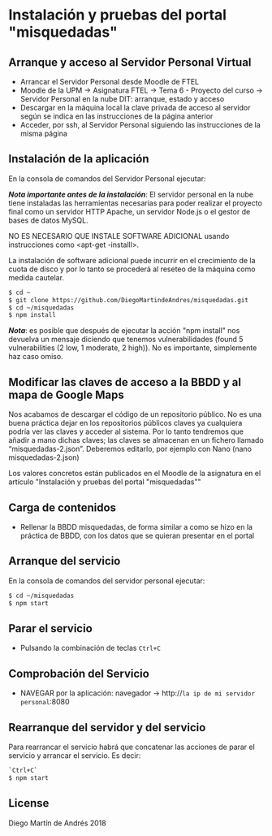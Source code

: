
# Instalación y pruebas del portal "misquedadas"

## Arranque y acceso al Servidor Personal Virtual

* Arrancar el Servidor Personal desde Moodle de FTEL
* Moodle de la UPM -> Asignatura FTEL -> Tema 6 - Proyecto del curso -> Servidor Personal en la nube DIT: arranque, estado y acceso
* Descargar en la máquina local la clave privada de acceso al servidor según se indica en las instrucciones de la página  anterior
* Acceder, por ssh, al Servidor Personal siguiendo las instrucciones de la misma página

## Instalación de la aplicación
En la consola de comandos del Servidor Personal ejecutar:

***Nota importante antes de la instalación***: El servidor personal en la nube tiene instaladas las herramientas necesarias para poder realizar el proyecto final  como un servidor HTTP Apache, un servidor Node.js o el gestor de bases de datos MySQL.

NO ES NECESARIO QUE INSTALE SOFTWARE ADICIONAL usando instrucciones como <apt-get -installl>.

La instalación de software adicional puede incurrir en el crecimiento de la cuota de disco y por lo tanto se procederá al reseteo de la máquina como medida cautelar.

```sh
$ cd ~
$ git clone https://github.com/DiegoMartindeAndres/misquedadas.git
$ cd ~/misquedadas
$ npm install
```
***Nota***: es posible que después de ejecutar la acción "npm install" nos devuelva un mensaje diciendo que tenemos vulnerabilidades (found 5 vulnerabilities (2 low, 1 moderate, 2 high)). No es importante, simplemente haz caso omiso.

## Modificar las claves de acceso a la BBDD y al mapa de Google Maps
Nos acabamos de descargar el código de un repositorio público. No es una buena práctica dejar en los repositorios públicos claves ya cualquiera podría ver las claves y acceder al sistema. Por lo tanto tendremos que añadir a mano dichas claves; las claves se almacenan en un fichero llamado “misquedadas-2.json”. Deberemos editarlo, por ejemplo con Nano (nano misquedadas-2.json)

Los valores concretos están publicados en el Moodle de la asignatura en el artículo "Instalación y pruebas del portal "misquedadas""

## Carga de contenidos
* Rellenar la BBDD misquedadas, de forma similar a como se hizo en la práctica de BBDD, con los datos que se quieran presentar en el portal

## Arranque del servicio
En la consola de comandos del servidor personal ejecutar:

```sh
$ cd ~/misquedadas
$ npm start
```

## Parar el servicio
* Pulsando la combinación de teclas `Ctrl+C`

## Comprobación del Servicio
* NAVEGAR por la aplicación: navegador -> http://`la ip de mi servidor personal`:8080

## Rearranque del servidor y del servicio
Para rearrancar el servicio habrá que concatenar las acciones de parar el servicio y arrancar el servicio. Es decir:
```sh
`Ctrl+C`
$ npm start
```


## License

Diego Martín de Andrés 2018
